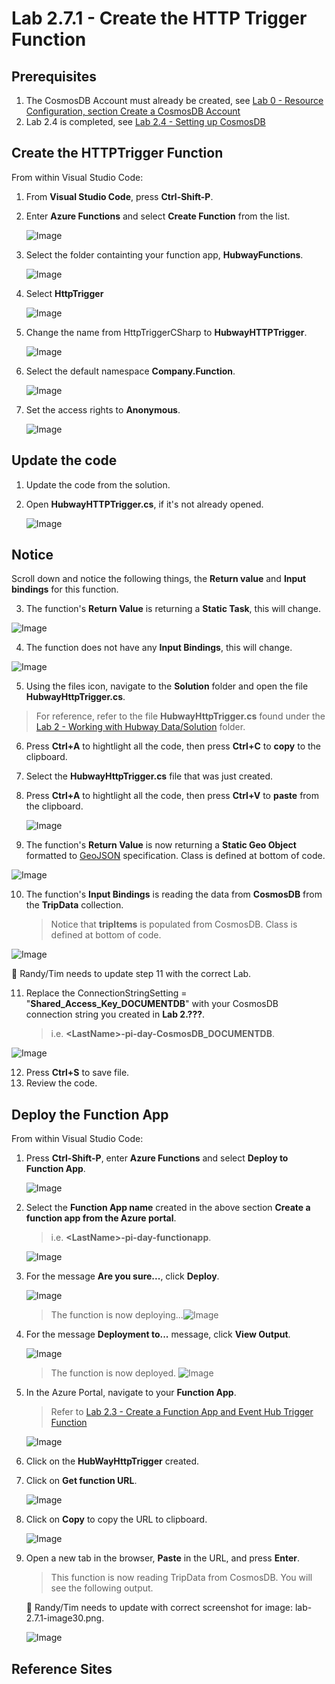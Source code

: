 # Lab 2.7.1 - Create the HTTP Trigger Function

## Prerequisites
1. The CosmosDB Account must already be created, see [Lab 0 - Resource Configuration, section Create a CosmosDB Account](https://github.com/Azure/IoT-Pi-Day/tree/master/Lab%200%20-%20Resource%20Configuration#create-a-cosmosdb-account)
2. Lab 2.4 is completed, see [Lab 2.4 - Setting up CosmosDB](https://github.com/Azure/IoT-Pi-Day/tree/master/Lab%202%20-%20Working%20with%20Hubway%20Data/Lab%202.4%20-%20Setting%20up%20CosmosDB)

## Create the HTTPTrigger Function

From within Visual Studio Code:

1. From **Visual Studio Code**, press **Ctrl-Shift-P**.
2. Enter **Azure Functions** and select **Create Function** from the list.

    ![Image](/images/lab-2.7.1-image1.png) 

3. Select the folder containting your function app, **HubwayFunctions**.

    ![Image](/images/lab-2.7.1-image2.png) 

4. Select **HttpTrigger**

    ![Image](/images/lab-2.7.1-image3.png) 

5. Change the name from HttpTriggerCSharp to **HubwayHTTPTrigger**.

    ![Image](/images/lab-2.7.1-image4.png) 

6. Select the default namespace **Company.Function**.

    ![Image](/images/lab-2.7.1-image5.png)

7.  Set the access rights to **Anonymous**.

    ![Image](/images/lab-2.7.1-image6.png)

## Update the code

1. Update the code from the solution.
2. Open **HubwayHTTPTrigger.cs**, if it's not already opened.

    ![Image](/images/lab-2.7.1-image7.png)

## Notice

Scroll down and notice the following things, the **Return value** and **Input bindings** for this function.  

3. The function's **Return Value** is returning a **Static Task**, this will change.

![Image](/images/lab-2.7.1-image10.png)

4. The function does not have any **Input Bindings**, this will change.

![Image](/images/lab-2.7.1-image11.png) 

5. Using the files icon, navigate to the **Solution** folder and open the file **HubwayHttpTrigger.cs**.

> For reference, refer to the file **HubwayHttpTrigger.cs** found under the [Lab 2 - Working with Hubway Data/Solution](https://github.com/Azure/IoT-Pi-Day/tree/master/Lab%202%20-%20Working%20with%20Hubway%20Data/Solution/HubwayFunctions) folder.

6. Press **Ctrl+A** to hightlight all the code, then press **Ctrl+C** to **copy** to the clipboard.
7. Select the **HubwayHttpTrigger.cs** file that was just created.
8. Press **Ctrl+A** to hightlight all the code, then press **Ctrl+V** to **paste** from the clipboard.

    ![Image](/images/lab-2.7.1-image7.5.png)

9. The function's **Return Value** is now returning a **Static Geo Object** formatted to [GeoJSON](http://geojson.org/) specification.  Class is defined at bottom of code.

![Image](/images/lab-2.7.1-image12.png) 

10. The function's **Input Bindings** is reading the data from **CosmosDB** from the **TripData** collection.
    > Notice that **tripItems** is populated from CosmosDB. Class is defined at bottom of code.

![Image](/images/lab-2.7.1-image13.png) 

🚨 Randy/Tim needs to update step 11 with the correct Lab.

11. Replace the ConnectionStringSetting = "**Shared_Access_Key_DOCUMENTDB**" with your CosmosDB connection string you created in **Lab 2.???**.

    > i.e. **<**LastName**>-pi-day-CosmosDB_DOCUMENTDB**.

<!-- ![Image](/images/lab-2.7.1-image14.png)  -->
![Image](/images/lab-2.7.1-image15.png) 

12. Press **Ctrl+S** to save file.
13. Review the code.

## Deploy the Function App

From within Visual Studio Code:

1. Press **Ctrl-Shift-P**, enter **Azure Functions** and select **Deploy to Function App**.

    ![Image](/images/lab-2.7.1-image20.png) 

2. Select the **Function App name** created in the above section **Create a function app from the Azure portal**.
    > i.e. **<**LastName**>-pi-day-functionapp**.

    ![Image](/images/lab-2.7.1-image21.png) 

3. For the message **Are you sure...**, click **Deploy**.

    ![Image](/images/lab-2.7.1-image22.png)

    > The function is now deploying...![Image](/images/lab-2.7.1-image22.4.png) 

4. For the message **Deployment to...** message, click **View Output**.

    ![Image](/images/lab-2.7.1-image22.5.png)

    > The function is now deployed. ![Image](/images/lab-2.7.1-image22.6.png) 

4. In the Azure Portal, navigate to your **Function App**.
    > Refer to [Lab 2.3 - Create a Function App and Event Hub Trigger Function](https://github.com/Azure/IoT-Pi-Day/tree/master/Lab%202%20-%20Working%20with%20Hubway%20Data/Lab%202.3%20-%20Create%20the%20Event%20Hub%20Trigger%20Function)

    ![Image](/images/lab-2.7.1-image23.png)

5. Click on the **HubWayHttpTrigger** created.
6. Click on **Get function URL**.

    ![Image](/images/lab-2.7.1-image24.png)

7. Click on **Copy** to copy the URL to clipboard.

    ![Image](/images/lab-2.7.1-image25.png) 

8. Open a new tab in the browser, **Paste** in the URL, and press **Enter**.

    > This function is now reading TripData from CosmosDB. You will see the following output.

    🚨 Randy/Tim needs to update with correct screenshot for image: lab-2.7.1-image30.png.

    ![Image](/images/missing-image.png)  


## Reference Sites
